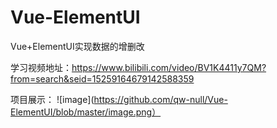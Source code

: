 # Vue-ElementUI

Vue+ElementUI实现数据的增删改

学习视频地址：https://www.bilibili.com/video/BV1K4411y7QM?from=search&seid=15259164679142588359

项目展示：
![image](https://github.com/qw-null/Vue-ElementUI/blob/master/image.png）








